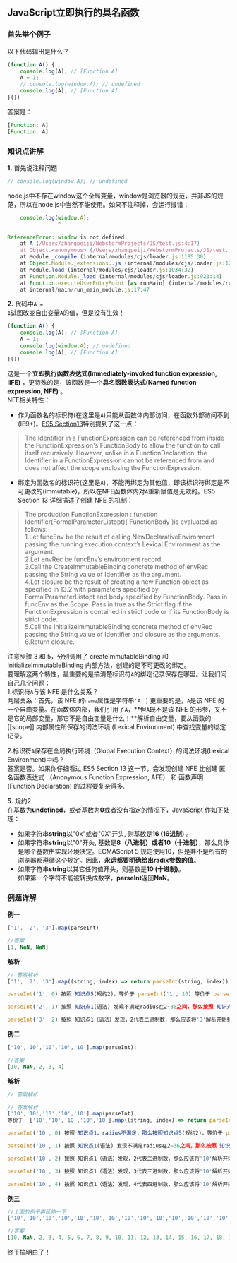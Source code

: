 ## JavaScript立即执行的具名函数 


### 首先举个例子    

以下代码输出是什么？ 
```JavaScript
(function A() {
    console.log(A); // [Function A]
    A = 1;
    // console.log(window.A); // undefined
    console.log(A); // [Function A]
}())
```

答案是：  
```JavaScript
[Function: A]
[Function: A]
```


### 知识点讲解
**1.** 首先说注释问题  
```JavaScript
// console.log(window.A); // undefined 
```
node.js中不存在window这个全局变量，window是浏览器的规范，并非JS的规范，所以在node.js中当然不能使用。如果不注释掉，会运行报错：  
```JavaScript
    console.log(window.A);
                ^

ReferenceError: window is not defined
    at A (/Users/zhangpeiji/WebstormProjects/JS/test.js:4:17)
    at Object.<anonymous> (/Users/zhangpeiji/WebstormProjects/JS/test.js:6:2)
    at Module._compile (internal/modules/cjs/loader.js:1185:30)
    at Object.Module._extensions..js (internal/modules/cjs/loader.js:1205:10)
    at Module.load (internal/modules/cjs/loader.js:1034:32)
    at Function.Module._load (internal/modules/cjs/loader.js:923:14)
    at Function.executeUserEntryPoint [as runMain] (internal/modules/run_main.js:71:12)
    at internal/main/run_main_module.js:17:47 
```

**2.** 代码中<code>A = 1</code>试图改变自由变量<code>A</code>的值，但是没有生效！  
```JavaScript
(function A() {
    console.log(A); // [Function A]
    A = 1;
    console.log(window.A); // undefined
    console.log(A); // [Function A]
}()) 
```
这是一个**立即执行函数表达式(Immediately-invoked function expression, IIFE)** ，更特殊的是，该函数是一个**具名函数表达式(Named function expression, NFE)** 。  
NFE相关特性：  
* 作为函数名的标识符(在这里是<code>A</code>)只能从函数体内部访问，在函数外部访问不到(IE9+)。[ES5 Section13](http://ecma-international.org/ecma-262/5.1/#sec-13)特别提到了这一点：  
>The Identifier in a FunctionExpression can be referenced from inside the FunctionExpression's FunctionBody to allow the function to call itself recursively. However, unlike in a FunctionDeclaration, the Identifier in a FunctionExpression cannot be referenced from and does not affect the scope enclosing the FunctionExpression.
  
* 绑定为函数名的标识符(这里是<code>A</code>)，不能再绑定为其他值，即该标识符绑定是不可更改的(immutable)，所以在NFE函数体内对<code>A</code>重新赋值是无效的。ES5 Section 13 详细描述了创建 NFE 的机制：  
>The production FunctionExpression : function Identifier(FormalParameterListopt){ FunctionBody }is evaluated as follows:  
    1.Let funcEnv be the result of calling NewDeclarativeEnvironment passing the running execution context’s Lexical           Environment as the argument.  
    2.Let envRec be funcEnv’s environment record.  
    3.Call the CreateImmutableBinding concrete method of envRec passing the String value of Identifier as the argument.  
    4.Let closure be the result of creating a new Function object as specified in 13.2 with parameters specified by           FormalParameterListopt and body specified by FunctionBody. Pass in funcEnv as the Scope. Pass in true as the Strict flag     if the FunctionExpression is contained in strict code or if its FunctionBody is strict code.  
    5.Call the InitializeImmutableBinding concrete method of envRec passing the String value of Identifier and closure as the arguments.  
    6.Return closure.
 
注意步骤 3 和 5，分别调用了 createImmutableBinding 和 InitializeImmutableBinding 内部方法，创建的是不可更改的绑定。  
要理解这两个特性，最重要的是搞清楚标识符<code>A</code>的绑定记录保存在哪里。让我们问自己几个问题：  
1.标识符<code>A</code>与该 NFE 是什么关系？  
两层关系：首先，该 NFE 的<code>name</code>属性是字符串<code>'A'</code>；更重要的是，<code>A</code>是该 NFE 的一个自由变量。在函数体内部，我们引用了<code>A</code>，**但<code>A</code>既不是该 NFE 的形参，又不是它的局部变量，那它不是自由变量是什么！**解析自由变量，要从函数的 [[scope]] 内部属性所保存的词法环境 (Lexical Environment) 中查找变量的绑定记录。

2.标识符<code>A</code>保存在全局执行环境（Global Execution Context）的词法环境(Lexical Environment)中吗？  
答案是否。如果你仔细看过 ES5 Section 13 这一节，会发现创建 NFE 比创建 匿名函数表达式 （Anonymous Function Expression, AFE） 和 函数声明 (Function Declaration) 的过程要复杂得多.


**5.** 规约2  
在基数为**undefined**，或者基数为**0**或者没有指定的情况下，JavaScript 作如下处理：  
* 如果字符串**string**以"0x"或者"0X"开头, 则基数是**16 (16进制)** 。 
* 如果字符串**string**以"0"开头, 基数是**8（八进制）或者10（十进制）**，那么具体是哪个基数由实现环境决定。ECMAScript 5 规定使用10，但是并不是所有的浏览器都遵循这个规定。因此，**永远都要明确给出radix参数的值**。  
* 如果字符串**string**以其它任何值开头，则基数是**10 (十进制)**。  
如果第一个字符不能被转换成数字，**parseInt**返回**NaN**。


### 例题详解
**例一**  
```JavaScript
['1', '2', '3'].map(parseInt)  

//答案  
[1, NaN, NaN]
```

**解析**  
```JavaScript
// 答案解析  
['1', '2', '3'].map((string, index) => return parseInt(string, index)) === [parseInt('1', 0), parseInt('2', 1), parseInt('3', 2)]  

parseInt('1', 0) 按照 知识点5(规约2)，等价于 parseInt('1', 10) 等价于 parseInt('1', undefined) 等价于 parseInt('1') === 1  

parseInt('2', 1) 按照 知识点1(语法) 发现不满足radius在2~36之间，那么按照 知识点5(规约2)，匹配不到任何一种情况，按照知识点2，无法返回整数，那么就只能返回NaN  

parseInt('3', 2) 按照 知识点1（语法）发现，2代表二进制数，那么应该将'3'解析开始按照二进制进行解析，但是在二进制中，只能识别0和1,3是无法被识别的，所以返回NaN
```

**例二**  
```JavaScript
['10','10','10','10','10'].map(parseInt); 

//答案  
[10, NaN, 2, 3, 4]
```

**解析**  
```JavaScript
// 答案解析  

// 答案解析
['10','10','10','10','10'].map(parseInt); 
等价于  ['10','10','10','10','10'].map((string, index) => return parseInt(string, index)) === [parseInt('10', 0), parseInt('10', 1), parseInt('10', 2), parseInt('10', 3), parseInt('10', 4)]

parseInt('10', 0) 按照 知识点1，radius不满足，那么按照知识点5(规约2)，等价于 parseInt('10', 10) 等价于 parseInt('10', undefined) 等价于 parseInt('10') === 10

parseInt('10', 1) 按照 知识点1(语法) 发现不满足radius在2~36之间，那么按照 知识点5(规约2)，匹配不到任何一种情况，按照知识点2，无法返回整数，那么就只能返回NaN 

parseInt('10', 2) 按照 知识点1（语法）发现，2代表二进制数，那么应该将'10'解析开始按照二进制进行解析，那么该值等于 1* 2 + 0 * 1 = 2;也就是  1 * 2的1次方 + 0 * 2 的 0次方

parseInt('10', 3) 按照 知识点1（语法）发现，3代表三进制数，那么应该将'10'解析开始按照三进制进行解析，那么该值等于 1* 3 + 0 * 1 = 3;也就是  1 * 3的1次方 + 0 * 3 的 0次方

parseInt('10', 4) 按照 知识点1（语法）发现，4代表四进制数，那么应该将'10'解析开始按照四进制进行解析，那么该值等于 1* 4+ 0 * 1 = 4;也就是  1 * 4的1次方 + 0 * 4 的 0次方
```


**例三**  
```JavaScript
//上面的例子再延伸一下
['10','10','10','10','10','10','10','10','10','10','10','10','10','10','10','10','10','10','10','10','10','10','10','10','10','10','10','10','10','10','10','10','10','10','10','10','10','10','10','10','10','10'].map(parseInt);

//答案  
[10, NaN, 2, 3, 4, 5, 6, 7, 8, 9, 10, 11, 12, 13, 14, 15, 16, 17, 18, 19, 20, 21, 22, 23, 24, 25, 26, 27, 28, 29, 30, 31, 32, 33, 34, 35, 36, NaN, NaN, NaN, NaN, NaN]
```

终于搞明白了！

